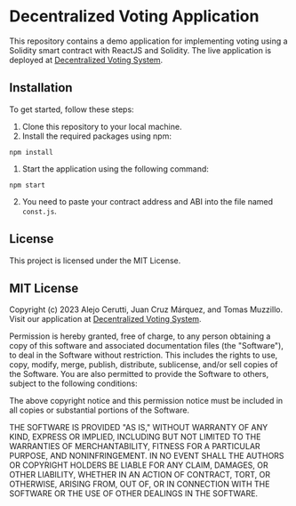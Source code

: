 # Decentralized Voting Application

This repository contains a demo application for implementing voting using a Solidity smart contract with ReactJS and Solidity. The live application is deployed at [Decentralized Voting System](https://decentralized-voting-system.netlify.app/).

## Installation

To get started, follow these steps:
1. Clone this repository to your local machine.
2. Install the required packages using npm:

```shell
npm install
```
1. Start the application using the following command:
```shell
npm start
```
2. You need to paste your contract address and ABI into the file named `const.js`.

## License
This project is licensed under the MIT License.

MIT License
-----------

Copyright (c) 2023 Alejo Cerutti, Juan Cruz Márquez, and Tomas Muzzillo. Visit our application at [Decentralized Voting System](https://decentralized-voting-system.netlify.app/).

Permission is hereby granted, free of charge, to any person obtaining a copy of this software and associated documentation files (the "Software"), to deal in the Software without restriction. This includes the rights to use, copy, modify, merge, publish, distribute, sublicense, and/or sell copies of the Software. You are also permitted to provide the Software to others, subject to the following conditions:

The above copyright notice and this permission notice must be included in all copies or substantial portions of the Software.

THE SOFTWARE IS PROVIDED "AS IS," WITHOUT WARRANTY OF ANY KIND, EXPRESS OR IMPLIED, INCLUDING BUT NOT LIMITED TO THE WARRANTIES OF MERCHANTABILITY, FITNESS FOR A PARTICULAR PURPOSE, AND NONINFRINGEMENT. IN NO EVENT SHALL THE AUTHORS OR COPYRIGHT HOLDERS BE LIABLE FOR ANY CLAIM, DAMAGES, OR OTHER LIABILITY, WHETHER IN AN ACTION OF CONTRACT, TORT, OR OTHERWISE, ARISING FROM, OUT OF, OR IN CONNECTION WITH THE SOFTWARE OR THE USE OF OTHER DEALINGS IN THE SOFTWARE.
